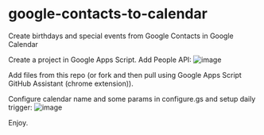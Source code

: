 # google-contacts-to-calendar
Create birthdays and special events from Google Contacts in Google Calendar

Create a project in Google Apps Script.
Add People API:
![image](https://github.com/user-attachments/assets/cf64144f-fb27-42b6-bdb1-0ba41148365e)

Add files from this repo (or fork and then pull using Google Apps Script GitHub Assistant (chrome extension)).

Configure calendar name and some params in configure.gs and setup daily trigger:
![image](https://github.com/user-attachments/assets/4d2322ab-3738-480b-a3cb-4a106d7212f9)

Enjoy.
